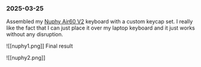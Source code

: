 ### 2025-03-25
Assembled my [Nuphy Air60 V2](https://nuphy.com/products/air60-v2) keyboard with a custom keycap set. I really like the fact that I can just place it over my laptop keyboard and it just works without any disruption.

![[nuphy1.png]]
Final result

![[nuphy2.png]]